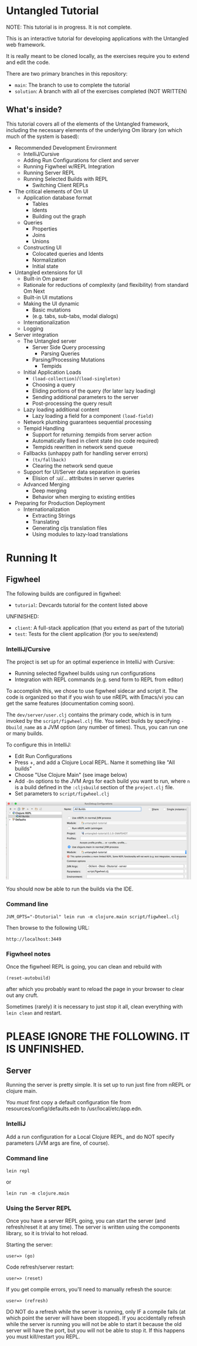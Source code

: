 # Untangled Tutorial 

NOTE: This tutorial is in progress. It is not complete.

This is an interactive tutorial for developing applications with 
the Untangled web framework.

It is really meant to be cloned locally, as the 
exercises require you to extend and edit the code.

There are two primary branches in this repository:

- `main`: The branch to use to complete the tutorial
- `solution`: A branch with all of the exercises completed (NOT WRITTEN)

## What's inside?

This tutorial covers all of the elements of the Untangled 
framework, including the necessary elements of the underlying
Om library (on which much of the system is based):

- Recommended Development Environment
    - IntelliJ/Cursive
    - Adding Run Configurations for client and server
    - Running Figwheel w/REPL Integration
    - Running Server REPL
    - Running Selected Builds with REPL
        - Switching Client REPLs
- The critical elements of Om UI
    - Application database format
        - Tables
        - Idents
        - Building out the graph
    - Queries
        - Properties
        - Joins
        - Unions
    - Constructing UI
        - Colocated queries and Idents
        - Normalization
        - Initial state
- Untangled extensions for UI
    - Built-in Om parser
    - Rationale for reductions of complexity (and flexibility) from standard Om Next
    - Built-in UI mutations
    - Making the UI dynamic
        - Basic mutations
        - (e.g. tabs, sub-tabs, modal dialogs)
    - Internationalization
    - Logging
- Server integration 
    - The Untangled server
        - Server Side Query processing
            - Parsing Queries
        - Parsing/Processing Mutations
            - Tempids
    - Initial Application Loads
        - `(load-collection)`/`(load-singleton)`
        - Choosing a query
        - Eliding portions of the query (for later lazy loading)
        - Sending additional parameters to the server
        - Post-processing the query result
    - Lazy loading additional content
        - Lazy loading a field for a component `(load-field)`
    - Network plumbing guarantees sequential processing
    - Tempid Handling
        - Support for returning :tempids from server action
        - Automatically fixed in client state (no code required)
        - Tempids rewritten in network send queue
    - Fallbacks (unhappy path for handling server errors)
        - `(tx/fallback)`
        - Clearing the network send queue
    - Support for UI/Server data separation in queries
        - Elision of :ui/... attributes in server queries
    - Advanced Merging
        - Deep merging
        - Behavior when merging to existing entities
- Preparing for Production Deployment
    - Internationalization 
        - Extracting Strings
        - Translating
        - Generating cljs translation files
        - Using modules to lazy-load translations
        
# Running It

## Figwheel

The following builds are configured in figwheel:

- `tutorial`: Devcards tutorial for the content listed above

UNFINISHED:
- `client`: A full-stack application (that you extend as part of the tutorial)
- `test`: Tests for the client application (for you to see/extend)

### IntelliJ/Cursive

The project is set up for an optimal experience in IntelliJ with Cursive:

- Running selected figwheel builds using run configurations
- Integration with REPL commands (e.g. send form to REPL from editor)

To accomplish this, we chose to use figwheel sidecar and script it. The
code is organized so that if you wish to use nREPL with Emacs/vi you
can get the same features (documentation coming soon).

The `dev/server/user.clj` contains the primary code, which is in turn 
invoked by the `script/figwheel.clj` file. You select builds by specifying
`-Dbuild_name` as a JVM option (any number of times). Thus, you can
run one or many builds.

To configure this in IntelliJ:

- Edit Run Configurations
- Press +, and add a Clojure Local REPL. Name it something like "All builds"
- Choose "Use Clojure Main" (see image below)
- Add `-Dn` options to the JVM Args for each build you want to run, where `n` is a build
defined in the `:cljsbuild` section of the `project.clj` file.
- Set parameters to `script/figwheel.clj`

<img src="docs/figwheel-build.png">

You should now be able to run the builds via the IDE.

### Command line

```
JVM_OPTS="-Dtutorial" lein run -m clojure.main script/figwheel.clj
```

Then browse to the following URL:

```
http://localhost:3449
```

### Figwheel notes

Once the figwheel REPL is going, you can clean and rebuild with 

```
(reset-autobuild)
```

after which you probably want to reload the page in your browser to clear out any cruft.

Sometimes (rarely) it is necessary to just stop it all, clean everything with `lein clean` and
restart.

# PLEASE IGNORE THE FOLLOWING. IT IS UNFINISHED.

## Server

Running the server is pretty simple. It is set up to run just fine from nREPL or clojure main. 

You *must* first copy a default configuration file from resources/config/defaults.edn to
/usr/local/etc/app.edn.

### IntelliJ

Add a run configuration for a Local Clojure REPL, and do NOT specify parameters (JVM args are
fine, of course).

### Command line

```
lein repl
```

or

```
lein run -m clojure.main
```

### Using the Server REPL

Once you have a server REPL going, you can start the server (and refresh/reset it at any time).
The server is written using the components library, so it is trivial to hot reload.

Starting the server:

```
user=> (go)
```

Code refresh/server restart:

```
user=> (reset)
```

If you get compile errors, you'll need to manually refresh the source:

```
user=> (refresh)
```

DO NOT do a refresh while the server is running, only IF a compile fails
(at which point the server will have been stopped). If you accidentally
refresh while the server is running you will not be able to start it
because the old server will have the port, but you will not be able to
stop it. If this happens you must kill/restart you REPL.
